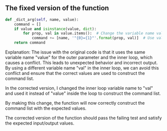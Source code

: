 ## The fixed version of the function
```python
def _dict_arg(self, name, value):
    command = []
    if value and isinstance(value, dict):
        for prop, val in value.items():  # Change the variable name value to val to avoid conflict
            command += [name, '"{0}={1}"'.format(prop, val)]  # Use val instead of value
    return command
```

Explanation:
The issue with the original code is that it uses the same variable name "value" for the outer parameter and the inner loop, which causes a conflict. This leads to unexpected behavior and incorrect output. By using a different variable name "val" in the inner loop, we can avoid this conflict and ensure that the correct values are used to construct the command list.

In the corrected version, I changed the inner loop variable name to "val" and used it instead of "value" inside the loop to construct the command list.

By making this change, the function will now correctly construct the command list with the expected values.

The corrected version of the function should pass the failing test and satisfy the expected input/output values.